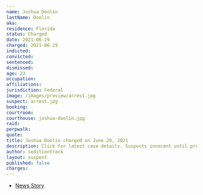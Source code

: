 ```yaml
---
name: Joshua Doolin
lastName: Doolin
aka:
residence: Florida
status: Charged
date: 2021-06-29
charged: 2021-06-29
indicted:
convicted:
sentenced:
dismissed:
age: 23
occupation:
affiliations:
jurisdiction: Federal
image: /images/preview/arrest.jpg
suspect: arrest.jpg
booking:
courtroom:
courthouse: joshua-doolin.jpg
raid:
perpwalk:
quote:
title: Joshua Doolin charged on June 29, 2021
description: Click for latest case details. Suspects innocent until proven guilty.
author: seditiontrack
layout: suspect
published: false
charges:
---
```

- [News Story](https://www.msn.com/en-us/news/crime/plant-city-man-two-others-arrested-in-jan-6-capitol-siege/ar-AALDtyT)
